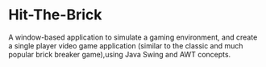 # Hit-The-Brick

A window-based application to simulate a gaming environment, and create a single player video game application (similar to the classic and much popular brick breaker game),using Java Swing and AWT concepts.
